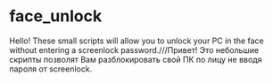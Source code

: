 # face_unlock
Hello! These small scripts will allow you to unlock your PC in the face without entering a screenlock password.///Привет! Это небольшие скрипты позволят Вам разблокировать свой ПК по лицу не вводя пароля от screenlock.
